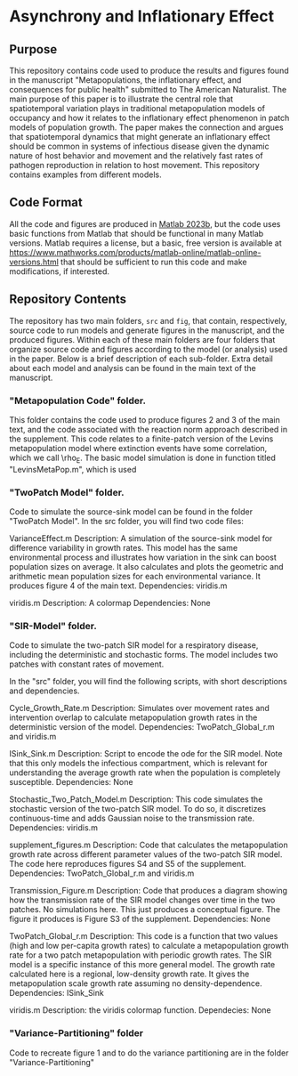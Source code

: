 # Asynchrony and Inflationary Effect
## Purpose
This repository contains code used to produce the results and figures found in the manuscript "Metapopulations, the inflationary effect, and consequences for public health" submitted to The American Naturalist. The main purpose of this paper is to illustrate the central role that spatiotemporal variation plays in traditional metapopulation models of occupancy and how it relates to the inflationary effect phenomenon in patch models of population growth. The paper makes the connection and argues that spatiotemporal dynamics that might generate an inflationary effect should be common in systems of infectious disease given the dynamic nature of host behavior and movement and the relatively fast rates of pathogen reproduction in relation to host movement. This repository contains examples from different models. 

## Code Format
All the code and figures are produced in [Matlab 2023b](https://www.mathworks.com/products/new_products/release2023b.html), but the code uses basic functions from Matlab that should be functional in many Matlab versions. Matlab requires a license, but a basic, free version is available at https://www.mathworks.com/products/matlab-online/matlab-online-versions.html that should be sufficient to run this code and make modifications, if interested.

## Repository Contents
The repository has two main folders, `src` and `fig`, that contain, respectively, source code to run models and generate figures in the manuscript, and the produced figures. Within each of these main folders are four folders that organize source code and figures according to the model (or analysis) used in the paper. Below is a brief description of each sub-folder. Extra detail about each model and analysis can be found in the main text of the manuscript. 

### "Metapopulation Code" folder. 
This folder contains the code used to produce figures 2 and 3 of the main text, and the code associated with the reaction norm approach described in the supplement. This code relates to a finite-patch version of the Levins metapopulation model where extinction events have some correlation, which we call \rho<sub>E</sub>. The basic model simulation is done in function titled "LevinsMetaPop.m", which is used 

### "TwoPatch Model" folder.
Code to simulate the source-sink model can be found in the folder "TwoPatch Model". In the src folder, you will find two code files:

VarianceEffect.m
Description: A simulation of the source-sink model for difference variability in growth rates. This model has the same environmental process and illustrates how variation in the sink can boost population sizes on average. It also calculates and plots the geometric and arithmetic mean population sizes for each environmental variance. It produces figure 4 of the main text.
Dependencies: viridis.m

viridis.m
Description: A colormap
Dependencies: None 


### "SIR-Model" folder.
Code to simulate the two-patch SIR model for a respiratory disease, including the deterministic and stochastic forms. The model includes two patches with constant rates of movement. 

In the "src" folder, you will find the following scripts, with short descriptions and dependencies.

Cycle_Growth_Rate.m
Description: Simulates over movement rates and intervention overlap to calculate metapopulation growth rates in the deterministic version of the model. 
Dependencies: TwoPatch_Global_r.m and viridis.m

ISink_Sink.m
Description: Script to encode the ode for the SIR model. Note that this only models the infectious compartment, which is relevant for understanding the average growth rate when the population is completely susceptible.
Dependencies: None

Stochastic_Two_Patch_Model.m
Description: This code simulates the stochastic version of the two-patch SIR model. To do so, it discretizes continuous-time and adds Gaussian noise to the transmission rate. 
Dependencies: viridis.m

supplement_figures.m
Description: Code that calculates the metapopulation growth rate across different parameter values of the two-patch SIR model. The code here reproduces figures S4 and S5 of the supplement. 
Dependencies: TwoPatch_Global_r.m and viridis.m

Transmission_Figure.m
Description: Code that produces a diagram showing how the transmission rate of the SIR model changes over time in the two patches. No simulations here. This just produces a conceptual figure. The figure it produces is Figure S3 of the supplement. 
Dependencies: None

TwoPatch_Global_r.m
Description: This code is a function that two values (high and low per-capita growth rates) to calculate a metapopulation growth rate for a two patch metapopulation with periodic growth rates. The SIR model is a specific instance of this more general model. The growth rate calculated here is a regional, low-density growth rate. It gives the metapopulation scale growth rate assuming no density-dependence. 
Dependencies: ISink_Sink

viridis.m
Description: the viridis colormap function.
Dependecies: None


### "Variance-Partitioning" folder
Code to recreate figure 1 and to do the variance partitioning are in the folder "Variance-Partitioning"
